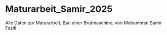 # Maturarbeit_Samir_2025
Alle Daten zur Maturarbeit, Bau einer Brutmaschine, von Mohammad Samir Fazili
